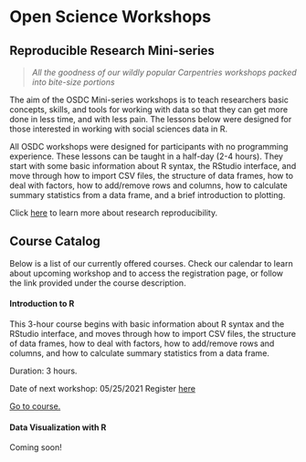 # Open Science Workshops
## Reproducible Research Mini-series

> *All the goodness of our wildly popular Carpentries workshops packed into bite-size portions*

The aim of the OSDC Mini-series workshops is to teach researchers basic concepts, skills, and tools for working with data so that they can get more done in less time, and with less pain. The lessons below were designed for those interested in working with social sciences data in R.

All OSDC workshops were designed for participants with no programming experience. These lessons can be taught in a half-day (2-4 hours). They start with some basic information about R syntax, the RStudio interface, and move through how to import CSV files, the structure of data frames, how to deal with factors, how to add/remove rows and columns, how to calculate summary statistics from a data frame, and a brief introduction to plotting.

Click [here](https://guides.library.cmu.edu/reproducibility) to learn more about research reproducibility.

## Course Catalog
Below is a list of our currently offered courses. Check our calendar to learn about upcoming workshop and to access the registration page, or follow the link provided under the course description.

#### Introduction to R

This 3-hour course begins with basic information about R syntax and the RStudio interface, and moves through how to import CSV files, the structure of data frames, how to deal with factors, how to add/remove rows and columns, and how to calculate summary statistics from a data frame.

Duration: 3 hours.

Date of next workshop: 05/25/2021
Register [here]()

[Go to course.]()

#### Data Visualization with R 
Coming soon!

